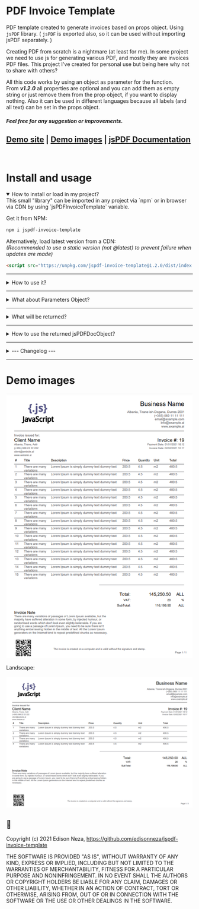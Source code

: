 # PDF Invoice Template
PDF template created to generate invoices based on props object. Using `jsPDF` library. ( `jsPDF` is exported also, so it can be used without importing jsPDF separately. )

Creating PDF from scratch is a nightmare (at least for me). In some project we need to use js for generating various PDF, and mostly they are invoices PDF files. This project I've created for personal use but being here why not to share with others? 

All this code works by using an object as parameter for the function. <br/>
From <i><b>v1.2.0</b></i> all properties are optional and you can add them as empty string or just remove them from the prop object, if you want to display nothing. Also it can be used in different languages because all labels (and all text) can be set in the props object.

<h4><b><i>Feel free for any suggestion or improvements.</i></b></h4>

## [Demo site](https://edisonneza.github.io/jspdf-invoice-template) | [Demo images](#demo-images) | [jsPDF Documentation](http://raw.githack.com/MrRio/jsPDF/master/docs/)
<br/>

# Install and usage
<details open>
<summary>How to install or load in my project?</summary>
This small "library" can be imported in any project via `npm` or in browser via CDN by using `jsPDFInvoiceTemplate` variable. 

Get it from NPM:

```sh
npm i jspdf-invoice-template
```

Alternatively, load latest version from a CDN:<br/>
<i>(Recommended to use a static version (not @latest) to prevent failure when updates are made)</i>
```html
<script src="https://unpkg.com/jspdf-invoice-template@1.2.0/dist/index.js"></script>
```
</details>
<hr/>

<details>
<summary>How to use it?</summary>

## Usage

You're ready to start creating your invoice PDF document: 

```javascript
//by importing 
import jsPDFInvoiceTemplate from "jspdf-invoice-template";

//or directly in browser
jsPDFInvoiceTemplate.default( propsObject );


//you can either import the `OutputType` const or `jsPDF` class if you want to create another PDF from scratch (without using the template) 
import jsPDFInvoiceTemplate, { OutputType, jsPDF } from "jspdf-invoice-template";

//or directly in browser
const outputTypes = jsPDFInvoiceTemplate.OutputType;
const jsPDF = jsPDFInvoiceTemplate.jsPDF();

jsPDFInvoiceTemplate.default( propsObject );
```
</details>
<hr/>

<details>
<summary>What about Parameters Object?</summary>

## Parameters object

Just edit the props object and call the function, nothing more... 😊

```javascript
const pdfObject = jsPDFInvoiceTemplate(props); //returns number of pages created

//or in browser
var pdfObject = jsPDFInvoiceTemplate.default(props); //returns number of pages created

var props = {
    outputType: OutputType.Save,
    returnJsPDFDocObject: true,
    fileName: "Invoice 2021",
    orientationLandscape: false,
    logo: {
        src: "https://raw.githubusercontent.com/edisonneza/jspdf-invoice-template/demo/images/logo.png",
        width: 53.33, //aspect ratio = width/height
        height: 26.66,
        margin: {
            top: 0, //negative or positive num, from the current position
            left: 0 //negative or positive num, from the current position
        }
    },
    business: {
        name: "Business Name",
        address: "Albania, Tirane ish-Dogana, Durres 2001",
        phone: "(+355) 069 11 11 111",
        email: "email@example.com",
        email_1: "info@example.al",
        website: "www.example.al",
    },
    contact: {
        label: "Invoice issued for:",
        name: "Client Name",
        address: "Albania, Tirane, Astir",
        phone: "(+355) 069 22 22 222",
        email: "client@website.al",
        otherInfo: "www.website.al",
    },
    invoice: {
        label: "Invoice #: ",
        num: 19,
        invDate: "Payment Date: 01/01/2021 18:12",
        invGenDate: "Invoice Date: 02/02/2021 10:17",
        headerBorder: false,
        tableBodyBorder: false,
        header: ["#", "Description", "Price", "Quantity", "Unit", "Total"],
        table: Array.from(Array(10), (item, index)=>({
            col1: index + 1,
            col2: "There are many variations ",
            col3: 200.5,
            col4: 4.5,
            col5: "m2",
            col6: 400.5
        })),
        invTotalLabel: "Total:",
        invTotal: "145,250.50",
        invCurrency: "ALL",
        row1: {
            col1: 'VAT:',
            col2: '20',
            col3: '%',
            style: {
                fontSize: 10 //optional, default 12
            }
        },
        row2: {
            col1: 'SubTotal:',
            col2: '116,199.90',
            col3: 'ALL',
            style: {
                fontSize: 10 //optional, default 12
            }
        },
        invDescLabel: "Invoice Note",
        invDesc: "There are many variations of passages of Lorem Ipsum available, but the majority have suffered alteration in some form, by injected humour, or randomised words which don't look even slightly believable. If you are going to use a passage of Lorem Ipsum, you need to be sure there isn't anything embarrassing hidden in the middle of text. All the Lorem Ipsum generators on the Internet tend to repeat predefined chunks as necessary.",
    },
    footer: {
        text: "The invoice is created on a computer and is valid without the signature and stamp.",
    },
    pageEnable: true,
    pageLabel: "Page ",
};
```
</details>
<hr/>

<details>
<summary>What will be returned?</summary>
The return object depends on parameters object. See the code below:

```typescript
{
    pagesNumber: number, // (always) - number of pages
    jsPDFDocObject: jsPDF, // if (returnJsPDFDocObject: true) - the doc already created. You can use it to add new content, new  pages.
    blob: Blob, // if (outputType: 'blob') - returns the created pdf file as a Blob object. So you can upload and save it to your server. (Idea from a comment on Twitter)
    dataUriString: string, // if (outputType: 'datauristring')
    arrayBuffer: ArrayBuffer // if (outputType: 'arraybuffer')
}

//store it to a variable and use it wherever you want
var pdfCreated = jsPDFInvoiceTemplate.default({ ...parameters });
var blob = pdfCreated.blob;
//...
var pagesNum = pdfCreated.pagesNumber;
var pdfObject = pdfCreated.jsPDFDocObject;
```
</details>
<hr/>

<details>
<summary>How to use the returned jsPDFDocObject?</summary>

```typescript
//example: create a PDF using the template
var pdfCreated = jsPDFInvoiceTemplate.default({ ...parameters });

//add new page or new content -> see jsPDF documentation
pdfCreated.jsPDFDocObject.addPage();
pdfCreated.jsPDFDocObject.text("Test text", 10, 50);
//...

pdfCreated.jsPDFDocObject.save(); //or .output('<outputTypeHere>');
```
</details>

<hr/>

<details>
<summary>--- Changelog ---</summary>

* v.1.2.0: 

  * Added returnJsPDFDocObject prop
  * Added support for returning different outputs based on output type prop
  * All parameter object properties are now OPTIONAL
  * Return jspdf doc object, so now can be added new content or edited the pdf file and output it in all types that jsPDF library supports. 
</details>
<hr/>

# Demo images
![portrait version](https://raw.githubusercontent.com/edisonneza/jspdf-invoice-template/demo/images/portrait_mode.PNG)

Landscape:

![portrait version](https://raw.githubusercontent.com/edisonneza/jspdf-invoice-template/demo/images/landscape_mode.PNG)


## 👋

Copyright
(c) 2021 Edison Neza, https://github.com/edisonneza/jspdf-invoice-template

THE SOFTWARE IS PROVIDED "AS IS", WITHOUT WARRANTY OF ANY KIND,
EXPRESS OR IMPLIED, INCLUDING BUT NOT LIMITED TO THE WARRANTIES OF
MERCHANTABILITY, FITNESS FOR A PARTICULAR PURPOSE AND
NONINFRINGEMENT. IN NO EVENT SHALL THE AUTHORS OR COPYRIGHT HOLDERS BE
LIABLE FOR ANY CLAIM, DAMAGES OR OTHER LIABILITY, WHETHER IN AN ACTION
OF CONTRACT, TORT OR OTHERWISE, ARISING FROM, OUT OF OR IN CONNECTION
WITH THE SOFTWARE OR THE USE OR OTHER DEALINGS IN THE SOFTWARE.